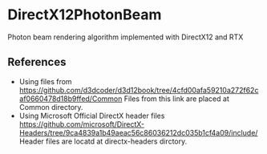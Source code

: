 # DirectX12PhotonBeam
Photon beam rendering algorithm implemented with DirectX12 and RTX


## References

 - Using files from https://github.com/d3dcoder/d3d12book/tree/4cfd00afa59210a272f62caf0660478d18b9ffed/Common Files from this link are placed at Common directory.
 - Using Microsoft Official DirectX header files https://github.com/microsoft/DirectX-Headers/tree/9ca4839a1b49aeac56c86036212dc035b1cf4a09/include/ Header files are locatd at directx-headers dirctory.
